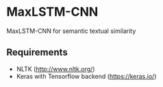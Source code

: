 # MaxLSTM-CNN
MaxLSTM-CNN for semantic textual similarity


Requirements
-------------
* NLTK (http://www.nltk.org/)
* Keras with Tensorflow backend (https://keras.io/)


